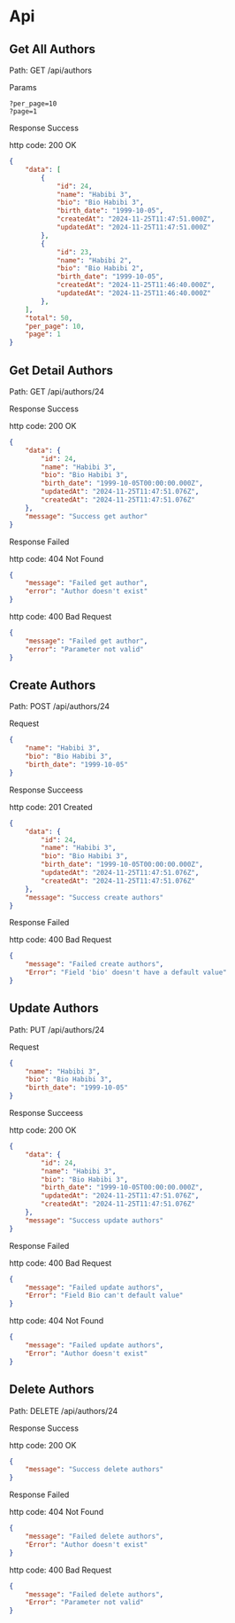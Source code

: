 # Api

## Get All Authors

Path: GET /api/authors

Params
```
?per_page=10
?page=1
```

Response Success

http code: 200 OK
```json
{
    "data": [
        {
            "id": 24,
            "name": "Habibi 3",
            "bio": "Bio Habibi 3",
            "birth_date": "1999-10-05",
            "createdAt": "2024-11-25T11:47:51.000Z",
            "updatedAt": "2024-11-25T11:47:51.000Z"
        },
        {
            "id": 23,
            "name": "Habibi 2",
            "bio": "Bio Habibi 2",
            "birth_date": "1999-10-05",
            "createdAt": "2024-11-25T11:46:40.000Z",
            "updatedAt": "2024-11-25T11:46:40.000Z"
        },
    ],
    "total": 50,
    "per_page": 10,
    "page": 1
}
```

## Get Detail Authors

Path: GET /api/authors/24

Response Success

http code: 200 OK
```json
{
    "data": {
        "id": 24,
        "name": "Habibi 3",
        "bio": "Bio Habibi 3",
        "birth_date": "1999-10-05T00:00:00.000Z",
        "updatedAt": "2024-11-25T11:47:51.076Z",
        "createdAt": "2024-11-25T11:47:51.076Z"
    },
    "message": "Success get author"
}
```
Response Failed

http code: 404 Not Found
```json
{
    "message": "Failed get author",
    "error": "Author doesn't exist"
}
```
http code: 400 Bad Request
```json
{
    "message": "Failed get author",
    "error": "Parameter not valid"
}
```

## Create Authors

Path: POST /api/authors/24

Request
```json
{
    "name": "Habibi 3",
    "bio": "Bio Habibi 3",
    "birth_date": "1999-10-05"
}
```

Response Succeess

http code: 201 Created
```json
{
    "data": {
        "id": 24,
        "name": "Habibi 3",
        "bio": "Bio Habibi 3",
        "birth_date": "1999-10-05T00:00:00.000Z",
        "updatedAt": "2024-11-25T11:47:51.076Z",
        "createdAt": "2024-11-25T11:47:51.076Z"
    },
    "message": "Success create authors"
}
```

Response Failed

http code: 400 Bad Request
```json
{
    "message": "Failed create authors",
    "Error": "Field 'bio' doesn't have a default value"
}
```

## Update Authors 

Path: PUT /api/authors/24

Request
```json
{
    "name": "Habibi 3",
    "bio": "Bio Habibi 3",
    "birth_date": "1999-10-05"
}
```

Response Succeess

http code: 200 OK
```json
{
    "data": {
        "id": 24,
        "name": "Habibi 3",
        "bio": "Bio Habibi 3",
        "birth_date": "1999-10-05T00:00:00.000Z",
        "updatedAt": "2024-11-25T11:47:51.076Z",
        "createdAt": "2024-11-25T11:47:51.076Z"
    },
    "message": "Success update authors"
}
```

Response Failed

http code: 400 Bad Request
```json
{
    "message": "Failed update authors",
    "Error": "Field Bio can't default value"
}
```

http code: 404 Not Found 
```json
{
    "message": "Failed update authors",
    "Error": "Author doesn't exist"
}
```

## Delete Authors

Path: DELETE /api/authors/24

Response Success

http code: 200 OK
```json
{
    "message": "Success delete authors"
}
```

Response Failed

http code: 404 Not Found 
```json
{
    "message": "Failed delete authors",
    "Error": "Author doesn't exist"
}
```

http code: 400 Bad Request
```json
{
    "message": "Failed delete authors",
    "Error": "Parameter not valid"
}